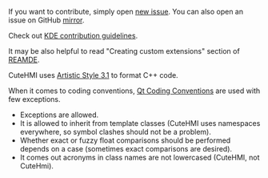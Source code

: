 If you want to contribute, simply open [new issue](https://invent.kde.org/kde/cutehmi/issues).
You can also open an issue on GitHub [mirror](https://github.com/michpolicht/CuteHMI/issues).

Check out [KDE contribution guidelines](https://community.kde.org/Get_Involved).

It may be also helpful to read "Creating custom extensions" section of [REAMDE](README.md).

CuteHMI uses [Artistic Style 3.1](http://astyle.sourceforge.net/) to format C++ code.

When it comes to coding conventions, [Qt Coding Conventions](https://wiki.qt.io/Coding_Conventions) are used with few exceptions.
- Exceptions are allowed.
- It is allowed to inherit from template classes (CuteHMI uses namespaces everywhere, so symbol clashes should not be a problem).
- Whether exact or fuzzy float comparisons should be performed depends on a case (sometimes exact comparisons are desired).
- It comes out acronyms in class names are not lowercased (CuteHMI, not CuteHmi).

